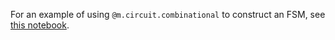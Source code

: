 For an example of using `@m.circuit.combinational` to construct an FSM, see
[this
notebook](https://github.com/phanrahan/magmathon/blob/uart-fsm-example/examples/uart/uart.ipynb).
